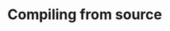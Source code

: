 
<!-- SPDX-License-Identifier: LicenseRef-CF-GAL -->
<!-- SPDX-FileCopyrightText: 2022-2023 The DPS8M Development Team -->
<!-- scspell-id: 7d696b74-3233-11ed-a8ff-80ee73e9b8e7 -->

<!-- pagebreak -->

# Compiling from source

